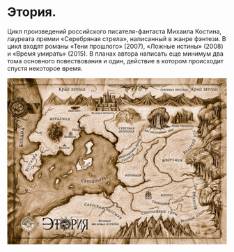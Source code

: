 # Этория. 

Цикл произведений российского писателя-фантаста Михаила Костина, лауреата премии «Серебряная стрела», написанный в жанре фэнтези. В цикл входят романы «Тени прошлого» (2007), «Ложные истины» (2008) и «Время умирать» (2015). В планах автора написать еще минимум два тома основного повествования и один, действие в котором происходит спустя некоторое время.

![](./images/1_15-jetorija.jpg)
